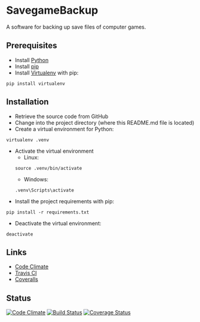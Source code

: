 # SavegameBackup
A software for backing up save files of computer games. 

## Prerequisites

- Install [Python](https://www.python.org/)
- Install [pip](https://pip.pypa.io/)
- Install [Virtualenv](https://virtualenv.pypa.io/) with pip:
```
pip install virtualenv
```

## Installation

- Retrieve the source code from GitHub
- Change into the project directory (where this README.md file is located)
- Create a virtual environment for Python:
```
virtualenv .venv
```
- Activate the virtual environment
  - Linux:
  ```
  source .venv/bin/activate
  ```
  - Windows:
  ```
  .venv\Scripts\activate
  ```
- Install the project requirements with pip:
```
pip install -r requirements.txt
```
- Deactivate the virtual environment:
```
deactivate
```

## Links

- [Code Climate](https://codeclimate.com/github/philipschoemig/SavegameBackup)
- [Travis CI](https://travis-ci.org/philipschoemig/SavegameBackup)
- [Coveralls](https://coveralls.io/github/philipschoemig/SavegameBackup)

## Status

[![Code Climate](https://codeclimate.com/github/philipschoemig/SavegameBackup/badges/gpa.svg)](https://codeclimate.com/github/philipschoemig/SavegameBackup)
[![Build Status](https://travis-ci.org/philipschoemig/SavegameBackup.svg)](https://travis-ci.org/philipschoemig/SavegameBackup)
[![Coverage Status](https://coveralls.io/repos/philipschoemig/SavegameBackup/badge.svg?service=github)](https://coveralls.io/github/philipschoemig/SavegameBackup)
